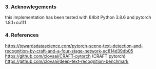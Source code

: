 ### 3. Acknowlegements
this implementation has been tested with 64bit Python 3.8.6 and pytorch 1.8.1+cu111

### 4. References
https://towardsdatascience.com/pytorch-scene-text-detection-and-recognition-by-craft-and-a-four-stage-network-ec814d39db05 <br>
https://github.com/clovaai/CRAFT-pytorch (CRAFT pytorch)<br>
https://github.com/clovaai/deep-text-recognition-benchmark <br>